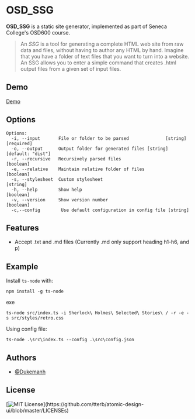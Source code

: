 # OSD_SSG

**OSD_SSG** is a static site generator, implemented as part of Seneca College's OSD600 course.

> An _SSG_ is a tool for generating a complete HTML web site from raw data and files, without having to author any HTML by hand. Imagine that you have a folder of text files that you want to turn into a website. An SSG allows you to enter a simple command that creates .html output files from a given set of input files.

## Demo

[Demo](https://dukemanh.github.io/OSD_SSG/demo/)

## Options

```
Options:
  -i, --input       File or folder to be parsed              [string] [required]
  -o, --output      Output folder for generated files [string] [default: "dist"]
  -r, --recursive   Recursively parsed files                           [boolean]
  -e, --relative    Maintain relative folder of files                  [boolean]
  -s, --stylesheet  Custom stylesheet                                   [string]
  -h, --help        Show help                                          [boolean]
  -v, --version     Show version number                                [boolean]
  -c,--config        Use default configuration in config file [string]
```

## Features

- Accept .txt and .md files (Currently .md only support heading h1-h6, and p)

## Example

Install `ts-node` with:

```
npm install -g ts-node
```

exe

```
ts-node src/index.ts -i Sherlock\ Holmes\ Selected\ Stories\ / -r -e -s src/styles/retro.css
```

Using config file:

```
ts-node .\src\index.ts --config .\src\config.json
```

## Authors

- [@Dukemanh](https://www.github.com/dukemanh)

## License

[![MIT License](https://img.shields.io/apm/l/atomic-design-ui.svg?)](https://github.com/tterb/atomic-design-ui/blob/master/LICENSEs)
